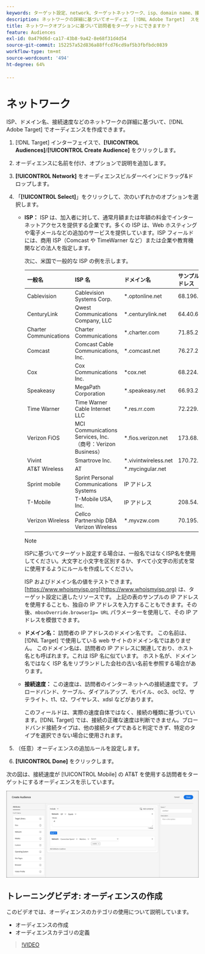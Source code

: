 ```yaml
---
keywords: ターゲット設定、network、ターゲットネットワーク、isp、domain name、接続速度、target isp、targetドメイン名、ターゲット接続速度
description: ネットワークの詳細に基づいてオーディエ  [!DNL Adobe Target]  スを作成する方法を説明します。
title: ネットワークオプションに基づいて訪問者をターゲットにできますか？
feature: Audiences
exl-id: 0a479d6d-ca17-43b8-9a42-8e68f31d4d54
source-git-commit: 152257a52d836a88ffcd76cd9af5b3fbfbdc0839
workflow-type: tm+mt
source-wordcount: '494'
ht-degree: 64%

---
```


# ネットワーク

ISP、ドメイン名、接続速度などのネットワークの詳細に基づいて、[!DNL Adobe Target] でオーディエンスを作成できます。

1. [!DNL Target] インターフェイスで、**[!UICONTROL Audiences]**/**[!UICONTROL Create Audience]** をクリックします。
1. オーディエンスに名前を付け、オプションで説明を追加します。
1. **[!UICONTROL Network]** をオーディエンスビルダーペインにドラッグ&amp;ドロップします。
1. 「**[!UICONTROL Select]**」をクリックして、次のいずれかのオプションを選択します。

   * **ISP：** ISP は、加入者に対して、通常月額または年額の料金でインターネットアクセスを提供する企業です。多くの ISP は、Web ホスティングや電子メールなどの追加のサービスを提供しています。ISP フィールドには、商用 ISP（Comcast や TimeWarner など）または企業や教育機関などの法人を指定します。

     次に、米国で一般的な ISP の例を示します。

     | 一般名 | ISP 名 | ドメイン名 | サンプルの IP アドレス |
     |---|---|---|---|
     | Cablevision | Cablevision Systems Corp. | &#42;.optonline.net | 68.196.130.239 |
     | CenturyLink | Qwest Communications Company, LLC | &#42;.centurylink.net | 64.40.65.0 |
     | Charter Communications | Charter Communications | &#42;.charter.com | 71.85.225.124 |
     | Comcast | Comcast Cable Communications, Inc. | &#42;.comcast.net | 76.27.24.28 |
     | Cox | Cox Communications Inc. | &#42;cox.net | 68.224.174.22 |
     | Speakeasy | MegaPath Corporation | &#42;.speakeasy.net | 66.93.240.0 |
     | Time Warner | Time Warner Cable Internet LLC | &#42;.res.rr.com | 72.229.28.185 |
     | Verizon FiOS | MCI Communications Services, Inc.（商号：Verizon Business） | &#42;.fios.verizon.net | 173.68.112.34 |
     | Vivint | Smartrove Inc. | &#42;.vivintwireless.net | 170.72.26.105 |
     | AT&amp;T Wireless | AT | &#42;.mycingular.net |  |
     | Sprint mobile | Sprint Personal Communications Systems | IP アドレス |  |
     | T-Mobile | T-Mobile USA, Inc. | IP アドレス | 208.54.86.0 |
     | Verizon Wireless | Cellco Partnership DBA Verizon Wireless | &#42;.myvzw.com | 70.195.74.199 |

     >[!NOTE]
     >
     >ISPに基づいてターゲット設定する場合は、一般名ではなくISP名を使用してください。大文字と小文字を区別するか、すべて小文字の形式を常に使用するようにルールを作成してください。

     ISP およびドメイン名の値をテストできます。[https://www.whoismyisp.org](https://www.whoismyisp.org) は、ターゲット設定に適したリソースです。 上記の表のサンプルの IP アドレスを使用することも、独自の IP アドレスを入力することもできます。その後、`mboxOverride.browserIp= URL` パラメーターを使用して、その IP アドレスを模倣できます。

   * **ドメイン名：** 訪問者の IP アドレスのドメイン名です。 この名前は、[!DNL Target] で使用している web サイトのドメイン名ではありません。 このドメイン名は、訪問者の IP アドレスに関連しており、ホスト名とも呼ばれます。これは ISP 名に似ています。 ホスト名が、ドメイン名ではなく ISP 名をリブランドした会社の古い名前を参照する場合があります。
   * **接続速度：** この速度は、訪問者のインターネットへの接続速度です。 ブロードバンド、ケーブル、ダイアルアップ、モバイル、oc3、oc12、サテライト、t1、t2、ワイヤレス、xdsl などがあります。

     このフィールドは、実際の速度自体ではなく、接続の種類に基づいています。[!DNL Target] では、接続の正確な速度は判断できません。ブロードバンド接続タイプは、他の接続タイプであると判定できず、特定のタイプを選択できない場合に使用されます。

1. （任意）オーディエンスの追加ルールを設定します。
1. **[!UICONTROL Done]** をクリックします。

次の図は、接続速度が [!UICONTROL Mobile] の AT&amp;T を使用する訪問者をターゲットにするオーディエンスを示しています。

![ネットワークターゲット](assets/target_network.png)

## トレーニングビデオ: オーディエンスの作成

このビデオでは、オーディエンスのカテゴリの使用について説明しています。

* オーディエンスの作成
* オーディエンスカテゴリの定義

>[!VIDEO](https://video.tv.adobe.com/v/17392)
